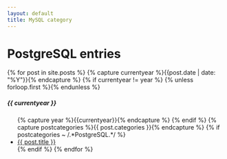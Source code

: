 ```yaml
---
layout: default
title: MySQL category
---
```

<div class="page-content wc-container">
  <h1>PostgreSQL entries</h1>  
  {% for post in site.posts %}
  	{% capture currentyear %}{{post.date | date: "%Y"}}{% endcapture %}
  	{% if currentyear != year %}
    	{% unless forloop.first %}</ul>{% endunless %}
    		<h5>{{ currentyear }}</h5>
    		<ul class="posts">
    		{% capture year %}{{currentyear}}{% endcapture %}
  		{% endif %}
    {% capture postcategories %}{{ post.categories }}{% endcapture %}
    {% if postcategories ~ /.*PostgreSQL.*/ %}
      <li><a href="{{ post.url | prepend: site.baseurl }}">{{ post.title }}</a></li>
     {% endif %}
   {% endfor %}
</div>
